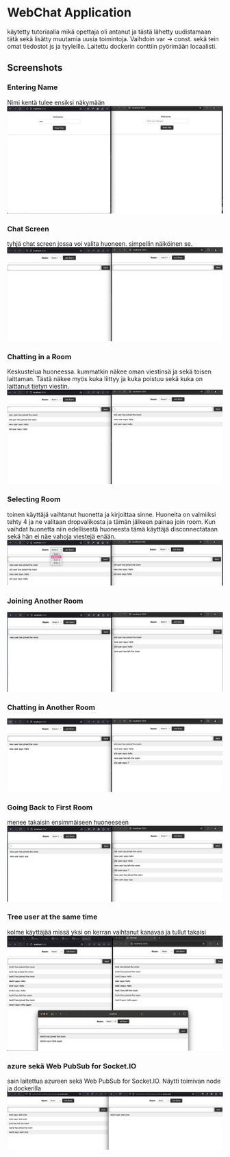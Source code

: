 # WebChat Application

käytetty tutoriaalia mikä opettaja oli antanut ja tästä lähetty uudistamaan tätä sekä lisätty muutamia uusia toimintoja. Vaihdoin var -> const. sekä tein omat tiedostot js ja tyyleille. Laitettu dockerin conttiin pyörimään locaalisti.

## Screenshots
### Entering Name
Nimi kentä tulee ensiksi näkymään
![Name](ss/name.png)

### Chat Screen
tyhjä chat screen jossa voi valita huoneen. simpellin näiköinen se.
![Chat Screen](ss/chatScreen.png)

### Chatting in a Room
Keskustelua huoneessa. kummatkin näkee oman viestinsä ja sekä toisen laittaman. Tästä näkee myös kuka liittyy ja kuka poistuu sekä kuka on laittanut tietyn viestin.
![Chatting](ss/chating.png)

### Selecting Room
toinen käyttäjä vaihtanut huonetta ja kirjoittaa sinne. Huoneita on valmiiksi tehty 4 ja ne valitaan dropvalikosta ja tämän jälkeen painaa join room. Kun vaihdat huonetta niin edellisestä huoneesta tämä käyttäjä disconnectataan sekä hän ei näe vahoja viestejä enään.
![Room](ss/room.png)
### Joining Another Room
![Joining Another Room](ss/joininAnotherRoom.png)
### Chatting in Another Room
![Chatting Another Room](ss/ChattingAnotherRoom.png)


### Going Back to First Room
menee takaisin ensimmäiseen huoneeseen
![Going Back to First Room](ss/GoingBackToFirstRoom.png)


### Tree user at the same time
kolme käyttäjää missä yksi on kerran vaihtanut kanavaa ja tullut takaisi
![Going Back to First Room](ss/threeUsers.png)

### azure sekä Web PubSub for Socket.IO
sain laitettua azureen sekä Web PubSub for Socket.IO. Näytti toimivan node ja dockerilla
![Azure](ss/Azure.png)

